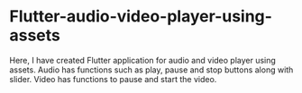 # Flutter-audio-video-player-using-assets
Here, I have created Flutter application for audio and video player using assets. Audio has functions such as play, pause and stop buttons along with slider. Video has functions to pause and start the video.
